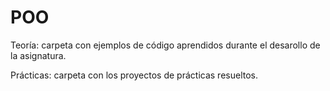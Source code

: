 # POO

Teoría: carpeta con ejemplos de código aprendidos durante el desarollo de la asignatura.

Prácticas: carpeta con los proyectos de prácticas resueltos.
